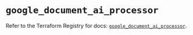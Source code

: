 # `google_document_ai_processor`

Refer to the Terraform Registry for docs: [`google_document_ai_processor`](https://registry.terraform.io/providers/hashicorp/google/6.44.0/docs/resources/document_ai_processor).

